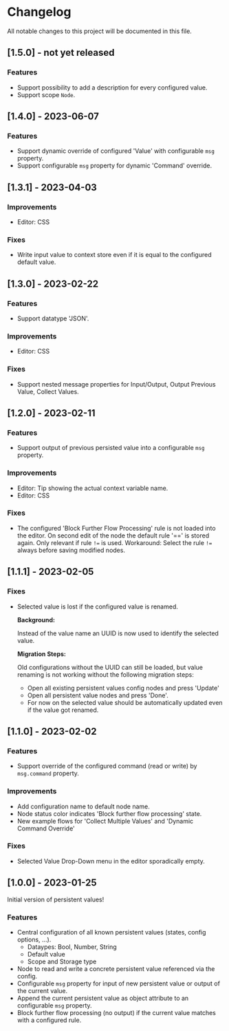 # Changelog

All notable changes to this project will be documented in this file.

## [1.5.0] - not yet released

### Features
- Support possibility to add a description for every configured value.
- Support scope `Node`.

## [1.4.0] - 2023-06-07

### Features
- Support dynamic override of configured 'Value' with configurable `msg` property.
- Support configurable `msg` property for dynamic 'Command' override.

## [1.3.1] - 2023-04-03

### Improvements
- Editor: CSS

### Fixes
- Write input value to context store even if it is equal to the configured default value.


## [1.3.0] - 2023-02-22

### Features
- Support datatype 'JSON'.

### Improvements
- Editor: CSS

### Fixes
- Support nested message properties for Input/Output, Output Previous Value, Collect Values.


## [1.2.0] - 2023-02-11

### Features
- Support output of previous persisted value into a configurable `msg` property.

### Improvements
- Editor: Tip showing the actual context variable name.
- Editor: CSS

### Fixes
- The configured 'Block Further Flow Processing' rule is not loaded into the editor.
  On second edit of the node the default rule '==' is stored again.
  Only relevant if rule `!=` is used.
  Workaround: Select the rule `!=` always before saving modified nodes.


## [1.1.1] - 2023-02-05

### Fixes
- Selected value is lost if the configured value is renamed.

  **Background:**

  Instead of the value name an UUID is now used to identify the selected value.

  **Migration Steps:**

  Old configurations without the UUID can still be loaded,
  but value renaming is not working without the following migration steps:

  - Open all existing persistent values config nodes and press 'Update'
  - Open all persistent value nodes and press 'Done'.
  - For now on the selected value should be automatically updated even if the value got renamed.

## [1.1.0] - 2023-02-02

### Features
- Support override of the configured command (read or write) by `msg.command` property.

### Improvements
- Add configuration name to default node name.
- Node status color indicates 'Block further flow processing' state.
- New example flows for 'Collect Multiple Values' and 'Dynamic Command Override'

### Fixes
- Selected Value Drop-Down menu in the editor sporadically empty.


## [1.0.0] - 2023-01-25

Initial version of persistent values!

### Features

- Central configuration of all known persistent values (states, config options, ...).
  - Dataypes: Bool, Number, String
  - Default value
  - Scope and Storage type
- Node to read and write a concrete persistent value referenced via the config.
- Configurable `msg` property for input of new persistent value or output of the current value.
- Append the current persistent value as object attribute to an configurable `msg` property.
- Block further flow processing (no output) if the current value matches with a configured rule.
